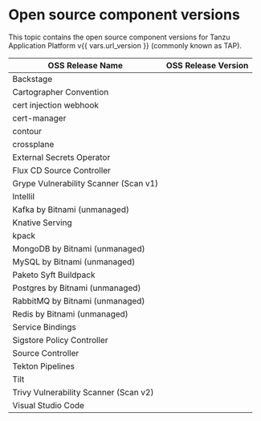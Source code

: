 # Open source component versions

This topic contains the open source component versions for Tanzu Application Platform v{{ vars.url_version }}
(commonly known as TAP).

| OSS Release Name                      | OSS Release Version |
| ------------------------------------- | ------------------- |
| Backstage                             |                     |
| Cartographer Convention               |                     |
| cert injection webhook                |                     |
| cert-manager                          |                     |
| contour                               |                     |
| crossplane                            |                     |
| External Secrets Operator             |                     |
| Flux CD Source Controller             |                     |
| Grype Vulnerability Scanner (Scan v1) |                     |
| IntelliI                              |                     |
| Kafka by Bitnami (unmanaged)          |                     |
| Knative Serving                       |                     |
| kpack                                 |                     |
| MongoDB by Bitnami (unmanaged)        |                     |
| MySQL by Bitnami (unmanaged)          |                     |
| Paketo Syft Buildpack                 |                     |
| Postgres by Bitnami (unmanaged)       |                     |
| RabbitMQ by Bitnami (unmanaged)       |                     |
| Redis by Bitnami (unmanaged)          |                     |
| Service Bindings                      |                     |
| Sigstore Policy Controller            |                     |
| Source Controller                     |                     |
| Tekton Pipelines                      |                     |
| Tilt                                  |                     |
| Trivy Vulnerability Scanner (Scan v2) |                     |
| Visual Studio Code                    |                     |

<!-- This table is generated using the values in https://confluence.eng.vmware.com/display/CNA/TAP+1.10+OSS+components+inventory -->
